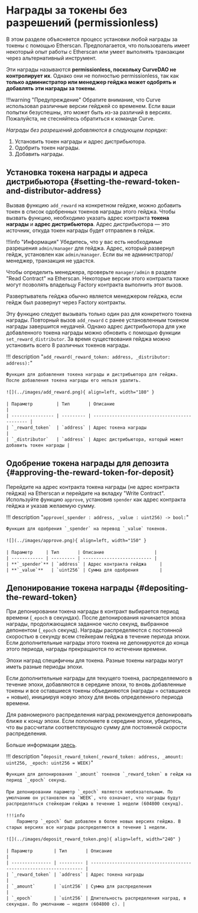 <h1>Награды за токены без разрешений (permissionless)</h1>

В этом разделе объясняется процесс установки любой награды за токены с помощью Etherscan. Предполагается, что пользователь имеет некоторый опыт работы с Etherscan или умеет выполнять транзакции через альтернативный инструмент.

Эти награды называются **permissionless, поскольку CurveDAO не контролирует их**. Однако они не полностью permissionless, так как **только администратор или менеджер гейджа может одобрять и добавлять эти награды за токены**.

!!!warning "Предупреждение"
    Обратите внимание, что Curve использовал различные версии гейджей со временем. Если ваши попытки безуспешны, это может быть из-за различий в версиях. Пожалуйста, не стесняйтесь обратиться к команде Curve.

*Награды без разрешений добавляются в следующем порядке:*

1. Установить токен награды и адрес дистрибьютора.
2. Одобрить токен награды.
3. Добавить награды.

## **Установка токена награды и адреса дистрибьютора** {#setting-the-reward-token-and-distributor-address}

Вызвав функцию `add_reward` на конкретном гейдже, можно добавить токен в список одобренных токенов награды этого гейджа. Чтобы вызвать функцию, необходимо указать адрес контракта **токена награды** и **адрес дистрибьютора**. Адрес дистрибьютора — это источник, откуда токен награды будет отправлен в гейдж.

!!!info "Информация"
    Убедитесь, что у вас есть необходимые разрешения `admin/manager` для гейджа. Адрес, который развернул гейдж, установлен как `admin/manager`.
    Если вы не администратор/менеджер, транзакция не удастся.

Чтобы определить менеджера, проверьте `manager/admin` в разделе "Read Contract" на Etherscan. Некоторые версии этого контракта также могут позволять владельцу Factory контракта выполнить этот вызов.

Развертыватель гейджа обычно является менеджером гейджа, если гейдж был развернут через Factory контракты.

Эту функцию следует вызывать только один раз для конкретного токена награды. Повторный вызов `add_reward` с ранее установленным токеном награды завершится неудачей. Однако адрес дистрибьютора для уже добавленного токена награды можно обновить с помощью функции `set_reward_distributor`. За время существования гейджа можно установить всего 8 различных токенов награды.

!!! description "`add_reward(_reward_token: address, _distributor: address):`"

    Функция для добавления токена награды и дистрибьютора для гейджа. После добавления токена награды его нельзя удалить.

    ![](../images/add_reward.png){ align=left, width="180" }

    | Параметр         | Тип       | Описание                                      |
    | ---------------- | --------- | --------------------------------------------- |
    | `_reward_token`  | `address` | Адрес токена награды                          |
    | `_distributor`   | `address` | Адрес дистрибьютора, который может добавить токен награды |

## **Одобрение токена награды для депозита** {#approving-the-reward-token-for-deposit}

Перейдите на адрес контракта токена награды (не адрес контракта гейджа) на Etherscan и перейдите на вкладку "Write Contract". Используйте функцию `approve`, установив `spender` как адрес контракта гейджа и указав желаемую сумму.

!!! description "`approve(_spender : address, _value : uint256) -> bool:`"

    Функция для одобрения `_spender` на перевод `_value` токенов.

    ![](../images/approve.png){ align=left, width="150" }

    | Параметр     | Тип       | Описание                   |
    | ------------ | --------- | -------------------------- |
    | **`_spender`** | `address` | Адрес контракта гейджа     |
    | **`_value`**   | `uint256` | Сумма для одобрения        |

## **Депонирование токена награды** {#depositing-the-reward-token}

При депонировании токена награды в контракт выбирается период времени (`_epoch` в секундах). После депонирования начинается эпоха награды, продолжающаяся заданное число секунд, выбранное депонентом (`_epoch` секунд). Награды распределяются с постоянной скоростью в секунду всем стейкерам гейджа в течение периода эпохи. Если дополнительные награды этого токена не депонируются до конца этого периода, награды прекращаются по истечении времени.

Эпохи наград специфичны для токена. Разные токены награды могут иметь разные периоды эпохи.

Если дополнительные награды для текущего токена, распределяемого в течение эпохи, добавляются в середине эпохи, то вновь добавленные токены и все оставшиеся токены объединяются (награды = оставшиеся + новые), инициируя новую эпоху для вновь определенного периода времени.

Для равномерного распределения наград рекомендуется депонировать ближе к концу эпохи. Если пополняете в середине эпохи, убедитесь, что вы рассчитали соответствующую сумму для постоянной скорости распределения.

Больше информации [здесь](https://docs.curve.fi/curve_dao/liquidity-gauge-and-minting-crv/gauges/LiquidityGaugeV6/#deposit_reward_token).

!!! description "`deposit_reward_token(_reward_token: address, _amount: uint256, _epoch: uint256 = WEEK)`"

    Функция для депонирования `_amount` токенов `_reward_token` в гейдж на период `_epoch` секунд.

    При депонировании параметр `_epoch` является необязательным. По умолчанию он установлен на `WEEK`, что означает, что награды будут распределяться стейкерам гейджа в течение 1 недели (604800 секунд).

    !!!info
        Параметр `_epoch` был добавлен в более новых версиях гейджа. В старых версиях все награды распределяются в течение 1 недели.

    ![](../images/deposit_reward_token.png){ align=left, width="240" }

    | Параметр        | Тип       | Описание                                                            |
    | --------------- | --------- | ------------------------------------------------------------------- |
    | `_reward_token` | `address` | Адрес токена награды                                                |
    | `_amount`       | `uint256` | Сумма для распределения                                             |
    | `_epoch`        | `uint256` | Длительность распределения наград, в секундах. По умолчанию — неделя (604800 с). |

